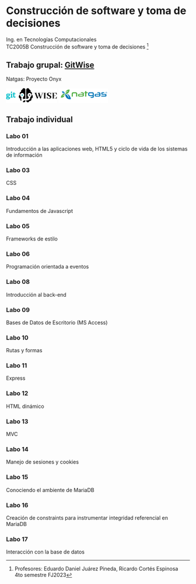 # Construcción de software y toma de decisiones

Ing. en Tecnologías Computacionales <br>
TC2005B Construcción de software y toma de decisiones [^1]

## Trabajo grupal: [GitWise](https://github.com/RodrigoTeran/natgas)
Natgas: Proyecto Onyx
<br> <br>
<img src="Extras/LightIsologo.png"  height="40px"> 
<img src="Extras/Natgas.png"  height="40px"> <br>

## Trabajo individual

### Labo 01
Introducción a las aplicaciones web, HTML5 y ciclo de vida de los sistemas de información

### Labo 03
CSS

### Labo 04
Fundamentos de Javascript

### Labo 05
Frameworks de estilo

### Labo 06
Programación orientada a eventos

### Labo 08
Introducción al back-end

### Labo 09
Bases de Datos de Escritorio (MS Access)

### Labo 10
Rutas y formas

### Labo 11
Express

### Labo 12
HTML dinámico

### Labo 13
MVC

### Labo 14
Manejo de sesiones y cookies

### Labo 15
Conociendo el ambiente de MariaDB

### Labo 16
Creación de constraints para instrumentar integridad referencial en MariaDB

### Labo 17
Interacción con la base de datos

[^1]: Profesores: Eduardo Daniel Juárez Pineda, Ricardo Cortés Espinosa <br>
      4to semestre FJ2023
